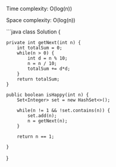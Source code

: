 <p>Time complexity: O(log(n))</p>
<p>Space complexity: O(log(n))</p>
```java
class Solution {

    private int getNext(int n) {
        int totalSum = 0;
        while(n > 0) {
            int d = n % 10;
            n = n / 10;
            totalSum += d*d;
        }
        return totalSum;
    }

    public boolean isHappy(int n) {
        Set<Integer> set = new HashSet<>();

        while(n != 1 && !set.contains(n)) {
            set.add(n);
            n = getNext(n);
        }
        
        return n == 1;
        
    }
}
```
